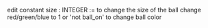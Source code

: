 edit constant size   :   INTEGER := to change the size of the ball
change red/green/blue to 1 or 'not ball_on' to change ball color 
